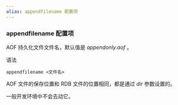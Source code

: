 ```yaml
---
alias: appendfilename 配置项
---
```


### appendfilename 配置项

AOF 持久化文件文件名，默认值是 *appendonly.aof* 。

语法

```
appendfilename <文件名>
```

AOF 文件的保存位置和 RDB 文件的位置相同，都是通过 *dir* 参数设置的。

一般开发环境中不会去动它。

